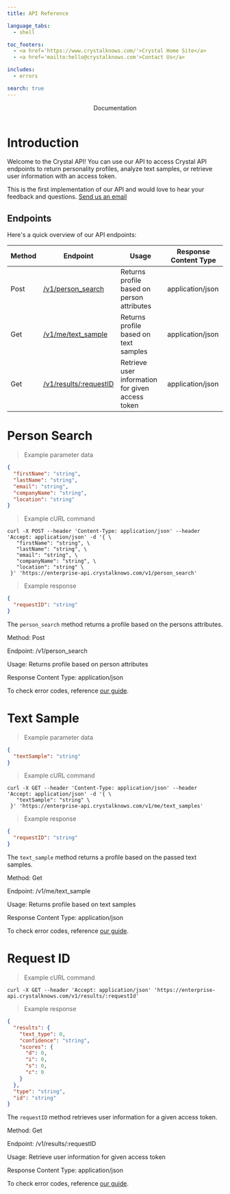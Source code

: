 ```yaml
---
title: API Reference

language_tabs:
  - shell

toc_footers:
  - <a href='https://www.crystalknows.com/'>Crystal Home Site</a>
  - <a href='mailto:hello@crystalknows.com'>Contact Us</a>

includes:
  - errors

search: true
---
```


<header>
Documentation
</header>

# Introduction

Welcome to the Crystal API! You can use our API to access Crystal API endpoints to return personality profiles, analyze text samples, or retrieve user information with an access token.

This is the first implementation of our API and would love to hear your feedback and questions. [Send us an email](mailto:hello@crystalknows.com)

## Endpoints

Here's a quick overview of our API endpoints:

Method | Endpoint | Usage   | Response Content Type
------ | -------  | ------- | -------
Post   | [/v1/person_search](#person-search)| Returns profile based on person attributes       | application/json
Get    | [/v1/me/text_sample](#text-sample)     | Returns profile based on text samples            | application/json
Get    | [/v1/results/:requestID](#request-id) | Retrieve user information for given access token | application/json

# Person Search

> Example parameter data

```json
{
  "firstName": "string",
  "lastName": "string",
  "email": "string",
  "companyName": "string",
  "location": "string"
}
```

> Example cURL command

```shell
curl -X POST --header 'Content-Type: application/json' --header 'Accept: application/json' -d '{ \
   "firstName": "string", \
   "lastName": "string", \
   "email": "string", \
   "companyName": "string", \
   "location": "string" \
 }' 'https://enterprise-api.crystalknows.com/v1/person_search'
```

> Example response

```json
{
  "requestID": "string"
}
```

The `person_search` method returns a profile based on the persons attributes.

<indent>Method:</indent> Post

<indent>Endpoint:</indent> /v1/person_search

<indent>Usage:</indent> Returns profile based on person attributes

<indent>Response Content Type:</indent> application/json

To check error codes, reference [our guide](#errors).

# Text Sample

> Example parameter data

```json
{
  "textSample": "string"
}
```

> Example cURL command

```shell
curl -X GET --header 'Content-Type: application/json' --header 'Accept: application/json' -d '{ \
   "textSample": "string" \
 }' 'https://enterprise-api.crystalknows.com/v1/me/text_samples'
```

> Example response

```json
{
  "requestID": "string"
}
```

The `text_sample` method returns a profile based on the passed text samples.

<indent>Method:</indent> Get

<indent>Endpoint:</indent> /v1/me/text_sample

<indent>Usage:</indent> Returns profile based on text samples

<indent>Response Content Type:</indent> application/json


To check error codes, reference [our guide](#errors).

# Request ID

> Example cURL command

```shell
curl -X GET --header 'Accept: application/json' 'https://enterprise-api.crystalknows.com/v1/results/:requestId'
```

> Example response

```json
{
  "results": {
    "text_type": 0,
    "confidence": "string",
    "scores": {
      "d": 0,
      "i": 0,
      "s": 0,
      "c": 0
    }
  },
  "type": "string",
  "id": "string"
}
```

The `requestID` method retrieves user information for a given access token.

<indent>Method:</indent> Get

<indent>Endpoint:</indent> /v1/results/:requestID

<indent>Usage:</indent> Retrieve user information for given access token

<indent>Response Content Type:</indent> application/json

To check error codes, reference [our guide](#errors).
